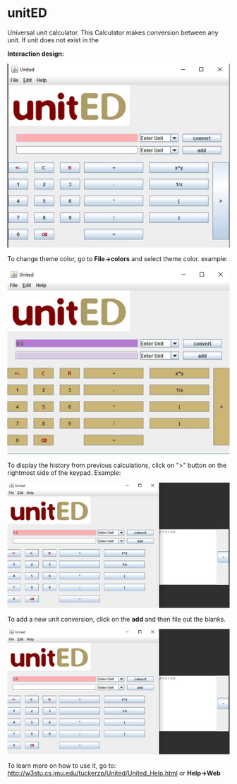# unitED
Universal unit calculator.
This Calculator makes conversion between any unit. If unit does not exist in the 

**Interaction design:**

![](united1/src/web/design.JPG)

To change theme color, go to **File->colors** and select theme color. example:

![](united1/src/web/colors.JPG)

To display the history from previous calculations, click on ">" button on the rightmost side of the keypad.
Example:

![](united1/src/web/history.JPG)

To add a new unit conversion, click on the **add** and then file out the blanks.

![](united1/src/web/history.JPG)

To learn more on how to use it, go to: http://w3stu.cs.jmu.edu/tuckerzp/United/United_Help.html
or **Help->Web**
